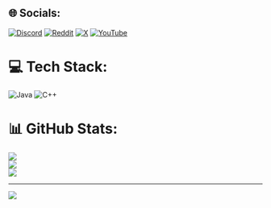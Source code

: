 
## 🌐 Socials:
[![Discord](https://img.shields.io/badge/Discord-%237289DA.svg?logo=discord&logoColor=white)](https://discord.gg/238965273581846529) [![Reddit](https://img.shields.io/badge/Reddit-%23FF4500.svg?logo=Reddit&logoColor=white)](https://reddit.com/user/https://www.reddit.com/user/ShacharTs/) [![X](https://img.shields.io/badge/X-black.svg?logo=X&logoColor=white)](https://x.com/https://x.com/ShacharTs) [![YouTube](https://img.shields.io/badge/YouTube-%23FF0000.svg?logo=YouTube&logoColor=white)](https://youtube.com/@https://www.youtube.com/channel/UCjt0oPYvgr3zZtC6Ak1twVQ) 

# 💻 Tech Stack:
![Java](https://img.shields.io/badge/java-%23ED8B00.svg?style=for-the-badge&logo=openjdk&logoColor=white) ![C++](https://img.shields.io/badge/c++-%2300599C.svg?style=for-the-badge&logo=c%2B%2B&logoColor=white)
# 📊 GitHub Stats:
![](https://github-readme-stats.vercel.app/api?username=ShacharTs&theme=neon&hide_border=false&include_all_commits=false&count_private=false)<br/>
![](https://nirzak-streak-stats.vercel.app/?user=ShacharTs&theme=neon&hide_border=false)<br/>
![](https://github-readme-stats.vercel.app/api/top-langs/?username=ShacharTs&theme=neon&hide_border=false&include_all_commits=false&count_private=false&layout=compact)

---
[![](https://visitcount.itsvg.in/api?id=ShacharTs&icon=9&color=0)](https://visitcount.itsvg.in)

<!-- Proudly created with GPRM ( https://gprm.itsvg.in ) -->
